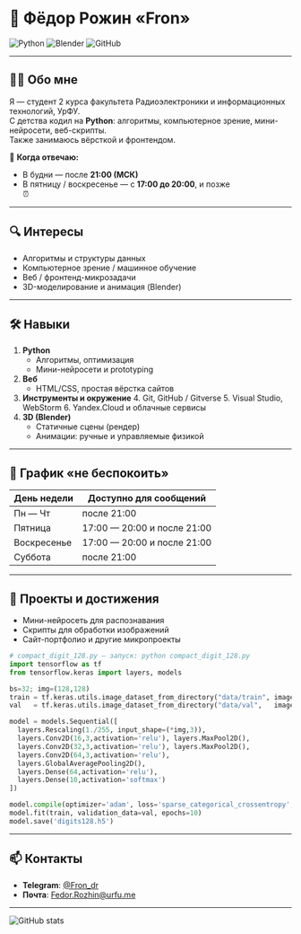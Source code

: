 # 👋 Фёдор  Рожин «Fron»
![Python](https://img.shields.io/badge/python-3.11-blue?logo=python)  ![Blender](https://img.shields.io/badge/Blender-000000?logo=blender&logoColor=F5792A)  ![GitHub](https://img.shields.io/badge/GitHub-181717?logo=github&logoColor=white)

---

## 🧑‍💻 Обо мне  
Я — студент 2 курса факультета Радиоэлектроники и информационных технологий, УрФУ.  
С детства кодил на **Python**: алгоритмы, компьютерное зрение, мини-нейросети, веб-скрипты.  
Также занимаюсь вёрсткой и фронтендом.

📌 **Когда отвечаю:**  
- В будни — после **21:00 (МСК)**  
- В пятницу / воскресенье — с **17:00 до 20:00**, и позже  
⏰

---

## 🔍 Интересы  
- Алгоритмы и структуры данных  
- Компьютерное зрение / машинное обучение  
- Веб / фронтенд-микрозадачи  
- 3D-моделирование и анимация (Blender)

---

## 🛠 Навыки

1. **Python**
   - Алгоритмы, оптимизация
   - Мини-нейросети и prototyping
2. **Веб**
   - HTML/CSS, простая вёрстка сайтов
3. **Инструменты и окружение**
   4. Git, GitHub / Gitverse
   5. Visual Studio, WebStorm
   6. Yandex.Cloud и облачные сервисы
7. **3D (Blender)**
   - Статичные сцены (рендер)
   - Анимации: ручные и управляемые физикой

---

## 📆 График «не беспокоить»

| День недели | Доступно для сообщений |
|-------------|--------------------------|
| Пн — Чт      | после 21:00               |
| Пятница      | 17:00 — 20:00 и после 21:00 |
| Воскресенье  | 17:00 — 20:00 и после 21:00 |
| Суббота      | после 21:00               |

---

## 🚀 Проекты и достижения  
- Мини-нейросеть для распознавания  
- Скрипты для обработки изображений  
- Сайт-портфолио и другие микропроекты 
```python
# compact_digit_128.py — запуск: python compact_digit_128.py
import tensorflow as tf
from tensorflow.keras import layers, models

bs=32; img=(128,128)
train = tf.keras.utils.image_dataset_from_directory("data/train", image_size=img, batch_size=bs)
val   = tf.keras.utils.image_dataset_from_directory("data/val",   image_size=img, batch_size=bs)

model = models.Sequential([
  layers.Rescaling(1./255, input_shape=(*img,3)),
  layers.Conv2D(16,3,activation='relu'), layers.MaxPool2D(),
  layers.Conv2D(32,3,activation='relu'), layers.MaxPool2D(),
  layers.Conv2D(64,3,activation='relu'),
  layers.GlobalAveragePooling2D(),
  layers.Dense(64,activation='relu'),
  layers.Dense(10,activation='softmax')
])

model.compile(optimizer='adam', loss='sparse_categorical_crossentropy', metrics=['acc'])
model.fit(train, validation_data=val, epochs=10)
model.save('digits128.h5')

```
---

## 📫 Контакты  
- **Telegram**: [@Fron_dr](https://t.me/Fron_dr)  
- **Почта**: Fedor.Rozhin@urfu.me  

---

![GitHub stats](https://github-readme-stats.vercel.app/api?username=Fron4ick&show_icons=true&theme=dark)


